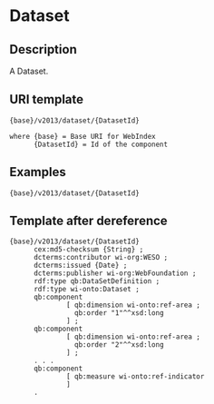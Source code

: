 # Dataset

## Description

A Dataset.  

## URI template

```
{base}/v2013/dataset/{DatasetId}

where {base} = Base URI for WebIndex
      {DatasetId} = Id of the component
```

## Examples

```
{base}/v2013/dataset/{DatasetId}
```

## Template after dereference

``` template
{base}/v2013/dataset/{DatasetId}
      cex:md5-checksum {String} ;
      dcterms:contributor wi-org:WESO ;
      dcterms:issued {Date} ;
      dcterms:publisher wi-org:WebFoundation ;
      rdf:type qb:DataSetDefinition ;
      rdf:type wi-onto:Dataset ;
      qb:component
              [ qb:dimension wi-onto:ref-area ;
                qb:order "1"^^xsd:long
              ] ;
      qb:component
              [ qb:dimension wi-onto:ref-area ;
                qb:order "2"^^xsd:long
              ] ;
	  . . .
      qb:component
              [ qb:measure wi-onto:ref-indicator
              ]
      .
```


